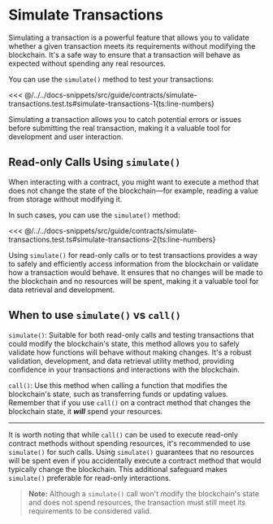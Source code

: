 # Simulate Transactions

<!-- This section should explain simulate transactions -->
<!-- simulate:example:start -->

Simulating a transaction is a powerful feature that allows you to validate whether a given transaction meets its requirements without modifying the blockchain. It's a safe way to ensure that a transaction will behave as expected without spending any real resources.

You can use the `simulate()` method to test your transactions:

<<< @/../../docs-snippets/src/guide/contracts/simulate-transactions.test.ts#simulate-transactions-1{ts:line-numbers}

Simulating a transaction allows you to catch potential errors or issues before submitting the real transaction, making it a valuable tool for development and user interaction.

<!-- simulate:example:end -->

## Read-only Calls Using `simulate()`

<!-- This section should explain read-only calls -->
<!-- read:example:start -->

When interacting with a contract, you might want to execute a method that does not change the state of the blockchain—for example, reading a value from storage without modifying it.

In such cases, you can use the `simulate()` method:

<<< @/../../docs-snippets/src/guide/contracts/simulate-transactions.test.ts#simulate-transactions-2{ts:line-numbers}

Using `simulate()` for read-only calls or to test transactions provides a way to safely and efficiently access information from the blockchain or validate how a transaction would behave. It ensures that no changes will be made to the blockchain and no resources will be spent, making it a valuable tool for data retrieval and development.

<!-- read:example:end -->

## When to use `simulate()` vs `call()`

<!-- This section should explain when to use the simulate vs call methods -->
<!-- simulate_call:example:start -->

`simulate()`: Suitable for both read-only calls and testing transactions that could modify the blockchain's state, this method allows you to safely validate how functions will behave without making changes. It's a robust validation, development, and data retrieval utility method, providing confidence in your transactions and interactions with the blockchain.

`call()`: Use this method when calling a function that modifies the blockchain's state, such as transferring funds or updating values. Remember that if you use `call()` on a contract method that changes the blockchain state, it _**will**_ spend your resources.

<!-- simulate_call:example:end -->

---

It is worth noting that while `call()` can be used to execute read-only contract methods without spending resources, it's recommended to use `simulate()` for such calls. Using `simulate()` guarantees that no resources will be spent even if you accidentally execute a contract method that would typically change the blockchain. This additional safeguard makes `simulate()` preferable for read-only interactions.

> **Note:** Although a `simulate()` call won't modify the blockchain's state and does not spend resources, the transaction must still meet its requirements to be considered valid.
